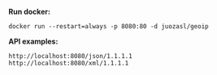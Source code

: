 
**Run docker:**

```
docker run --restart=always -p 8080:80 -d juozasl/geoip
```


**API examples:**

```
http://localhost:8080/json/1.1.1.1
http://localhost:8080/xml/1.1.1.1
```
